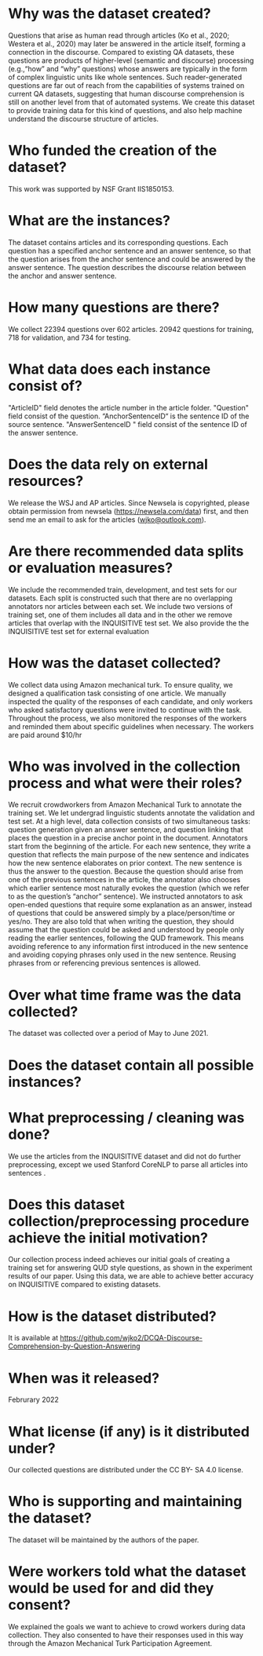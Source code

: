 # Why was the dataset created?


Questions that arise as human read through articles (Ko et al., 2020; Westera et al., 2020) may later be answered in the article itself, forming a connection in the discourse. Compared to existing QA datasets, these questions are products of higher-level (semantic and discourse) processing (e.g.,“how” and “why” questions) whose answers are typically in the form of complex linguistic units like whole sentences. Such reader-generated questions are far out of reach from the capabilities of systems trained on current QA datasets, suggesting that human discourse comprehension is still on another level from that of automated systems. We create this dataset to provide training data for this kind of questions, and also help machine understand the discourse structure of articles.

# Who funded the creation of the dataset?
This work was supported by NSF Grant IIS1850153.



# What are the instances?

The dataset contains articles and its corresponding questions. Each question has a specified anchor sentence and an answer sentence, so that the question arises from the anchor sentence and could be answered by the answer sentence. The question describes the discourse relation between the anchor and answer sentence.


# How many questions are there?

We collect 22394 questions over 602 articles. 20942 questions for training,  718 for validation, and 734 for testing.


# What data does each instance consist of? 
"ArticleID" field denotes the article number in the article folder. "Question" field consist of the question. “AnchorSentenceID“ is the sentence ID of the source sentence. "AnswerSentenceID " field consist of the sentence ID of  the answer sentence. 

# Does the data rely on external resources?
We release the WSJ and AP articles. Since Newsela is copyrighted, please obtain permission from newsela (https://newsela.com/data) first, and then send me an email to ask for the articles (wjko@outlook.com).



# Are there recommended data splits or evaluation measures?

We include the recommended train, development, and test sets for our datasets. Each split is constructed such that there are no overlapping annotators nor articles between each set. 
We include two versions of training set, one of them includes all data and in the other we remove articles that overlap with the INQUISITIVE test set. We also provide the the INQUISITIVE test set for external evaluation

# How was the dataset collected?

We collect data using Amazon mechanical turk. To ensure quality, we designed a qualification task consisting of one article. We manually inspected the quality of the responses of each candidate, and only workers who asked satisfactory questions were invited to continue with the task. Throughout the process, we also monitored the responses of the workers and reminded them about specific guidelines when necessary. The workers are paid around $10/hr


# Who was involved in the collection process and what were their roles?
We recruit crowdworkers from Amazon Mechanical Turk to annotate the training set. We let undergrad linguistic students annotate the validation and test set.
 At a high level, data collection consists of two simultaneous tasks: question generation given an answer sentence, and question linking that places the question in a precise anchor point in the document. Annotators start from the beginning of the article. For each new sentence, they write a question that reflects the main purpose of the new sentence and indicates how the new sentence elaborates on prior context. The new sentence is thus the answer to the question. Because the question should arise from one of the previous sentences in the article, the annotator also chooses which earlier sentence most naturally evokes the question (which we refer to as the question’s “anchor” sentence). We instructed annotators to ask open-ended questions that require some explanation as an answer, instead of questions that could be answered simply by a place/person/time or yes/no. They are also told that when writing the question, they should assume that the question could be asked and understood by people only reading the earlier sentences, following the QUD framework. This means avoiding reference to any information first introduced in the new sentence and avoiding copying phrases only used in the new sentence. Reusing phrases from or referencing previous sentences is allowed. 

# Over what time frame was the data collected?
The dataset was collected over a period of May to June 2021.
# Does the dataset contain all possible instances? 



# What preprocessing / cleaning was done?
We use the articles from the INQUISITIVE dataset and did not do further preprocessing, except we used Stanford CoreNLP to parse all articles into sentences .


# Does this dataset collection/preprocessing procedure achieve the initial motivation? 
Our collection process indeed achieves our initial goals of creating a training set for answering QUD style questions, as shown in the experiment results of our paper. Using this data, we are able to achieve better accuracy on INQUISITIVE compared to existing datasets. 



# How is the dataset distributed? 
It is available at https://github.com/wjko2/DCQA-Discourse-Comprehension-by-Question-Answering




# When was it released?
Februrary 2022 

# What license (if any) is it distributed under? 
Our collected questions are distributed under the CC BY- SA 4.0 license.


# Who is supporting and maintaining the dataset? 

The dataset will be maintained by the authors of the paper.


# Were workers told what the dataset would be used for and did they consent?

We explained the goals we want to achieve to crowd workers during data collection. They also consented to have their responses used in this way through the Amazon Mechanical Turk Participation Agreement.


